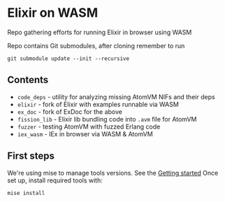 # Elixir on WASM

Repo gathering efforts for running Elixir in browser using WASM

Repo contains Git submodules, after cloning remember to run

```console
git submodule update --init --recursive
```

## Contents

- `code_deps` - utility for analyzing missing AtomVM NIFs and their deps
- `elixir` - fork of Elixir with examples runnable via WASM
- `ex_doc` - fork of ExDoc for the above
- `fission_lib` - Elixir lib bundling code into `.avm` file for AtomVM
- `fuzzer` - testing AtomVM with fuzzed Erlang code
- `iex_wasm` - IEx in browser via WASM & AtomVM

## First steps

We're using mise to manage tools versions. See the [Getting started](https://mise.jdx.dev/getting-started.html)
Once set up, install required tools with:

```console
mise install
```
